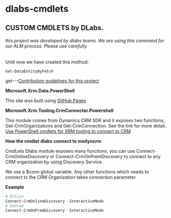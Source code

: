 # dlabs-cmdlets
## CUSTOM CMDLETS by DLabs.

###### this project was developed by dlabs teams. We are using this command for our ALM process. Please use carefully.

Until now we have created this method:

```
Get-DataEntityByFetch
```

get---[Contribution guidelines for this project](docs/Get-DataEntityByFetch.md)

**Microsoft.Xrm.Data.PowerShell**

This site was built using [GitHub Pages](https://github.com/seanmcne/Microsoft.Xrm.Data.PowerShell)

**Microsoft.Xrm.Tooling.CrmConnector.Powershell**

This module comes from Dynamics CRM SDK and it exposes two functions, Get-CrmOrganizations and Get-CrmConnection. See the link for more detail. [Use PowerShell cmdlets for XRM tooling to connect to CRM](https://technet.microsoft.com/en-us/library/dn689040.aspx)

**How the cmdlet dlabs connect to msdyncrm**

CmdLets Dlabs module exposes many functions, you can use Connect-CrmOnlineDiscovery or Connect-CrmOnPremDiscovery to connect to any CRM organization by using Discovery Service. 

We use a $conn global variable. Any other functions which needs to connect to the CRM Organization takes connection parameter. 

**Example**

```powershell
# Online
Connect-CrmOnlineDiscovery -InteractiveMode
# OnPrem
Connect-CrmOnPremDiscovery -InteractiveMode
```

